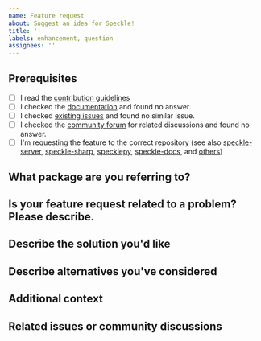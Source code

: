 ```yaml
---
name: Feature request
about: Suggest an idea for Speckle!
title: ''
labels: enhancement, question
assignees: ''
---
```


<!---

Provide a short summary in the Title above. Examples of good Issue titles:

* "Enhancement: Connector for Minecraft"
* "Enhancement: Web viewer should support tesseracts"

-->

## Prerequisites

<!---

Please answer the following questions before submitting an issue.

-->

- [ ] I read the [contribution guidelines](https://github.com/specklesystems/speckle-server/blob/main/CONTRIBUTING.md)
- [ ] I checked the [documentation](https://speckle.guide/) and found no answer.
- [ ] I checked [existing issues](../issues?q=is%3Aissue) and found no similar issue. <!-- If you do find an existing issue, please show your support by liking it :+1: instead of creating a new issue -->
- [ ] I checked the [community forum](https://speckle.community/) for related discussions and found no answer.
- [ ] I'm requesting the feature to the correct repository (see also [speckle-server](https://github.com/specklesystems/speckle-server), [speckle-sharp](https://github.com/specklesystems/speckle-sharp), [specklepy](https://github.com/specklesystems/specklepy), [speckle-docs](https://github.com/specklesystems/speckle-docs), and [others](https://github.com/orgs/specklesystems/repositories))

## What package are you referring to?
<!---
Is it related to the server (backend) only, or does this feature request relate to the frontend, viewer, objectloader or any other package?
-->

## Is your feature request related to a problem? Please describe.
<!---
A clear and concise description of what the problem is. Ex. I'm always frustrated when [...]
-->

## Describe the solution you'd like
<!---
A clear and concise description of what you want to happen.
-->

## Describe alternatives you've considered
<!---
A clear and concise description of any alternative solutions or features you've considered.
-->

## Additional context
<!---
Add any other context or screenshots about the feature request here.

Have you seen this feature implemented in any other software?  Can you provide screenshots or links to video or documentation?
What works well about these existing features in other software?  What doesn't work well?
-->

## Related issues or community discussions
<!---
Is this feature request related to (but sufficiently distinct from) any existing issues?
Does this feature request require other features to be available beforehand?
Has this feature been discussed in the community forum, please link here? https://speckle.community/
-->
